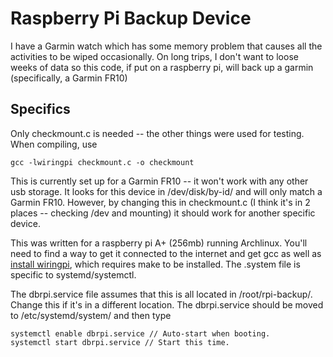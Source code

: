 # Raspberry Pi Backup Device

I have a Garmin watch which has some memory problem that causes all the activities to be wiped occasionally.  On long trips, I don't want to loose weeks of data so this code, if put on a raspberry pi, will back up a garmin (specifically, a Garmin FR10)

## Specifics

Only checkmount.c is needed -- the other things were used for testing.  When compiling, use

```
gcc -lwiringpi checkmount.c -o checkmount
```

This is currently set up for a Garmin FR10 -- it won't work with any other usb storage.  It looks for this device in /dev/disk/by-id/ and will only match a Garmin FR10.  However, by changing this in checkmount.c (I think it's in 2 places -- checking /dev and mounting) it should work for another specific device.

This was written for a raspberry pi A+ (256mb) running Archlinux.  You'll need to find a way to get it connected to the internet and get gcc as well as [install wiringpi](http://wiringpi.com), which requires make to be installed.  The .system file is specific to systemd/systemctl.

The dbrpi.service file assumes that this is all located in /root/rpi-backup/.  Change this if it's in a different location.  The dbrpi.service should be moved to /etc/systemd/system/ and then type

```
systemctl enable dbrpi.service // Auto-start when booting.
systemctl start dbrpi.service // Start this time.
```
